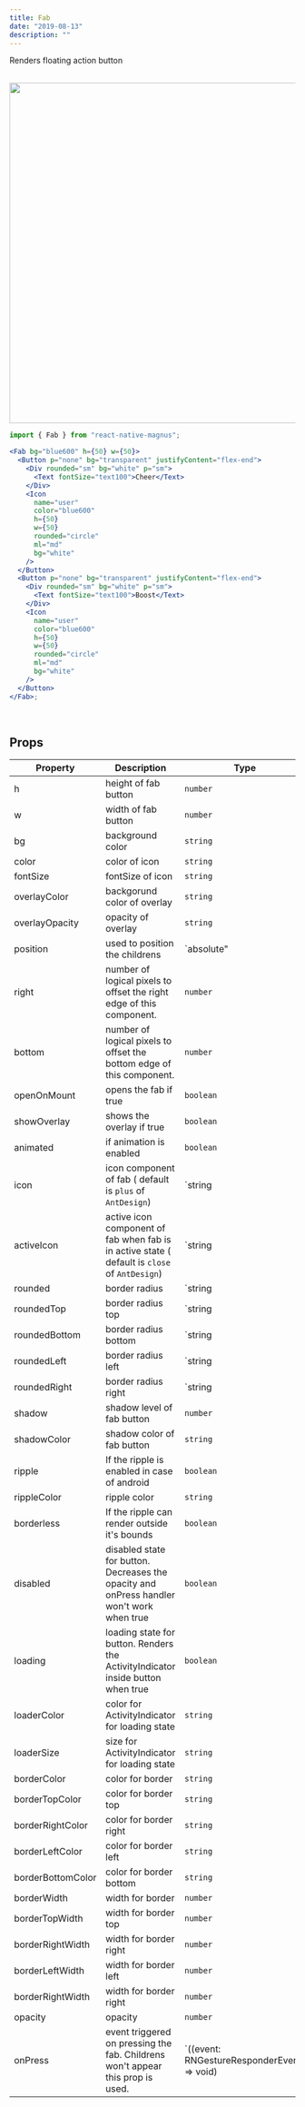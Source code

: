 ```yaml
---
title: Fab
date: "2019-08-13"
description: ""
---
```


Renders floating action button

<br />
<img src="/images/docs/fab/1.gif" class="mobile"  style="height: 600px; width: auto;" />

```jsx
import { Fab } from "react-native-magnus";

<Fab bg="blue600" h={50} w={50}>
  <Button p="none" bg="transparent" justifyContent="flex-end">
    <Div rounded="sm" bg="white" p="sm">
      <Text fontSize="text100">Cheer</Text>
    </Div>
    <Icon
      name="user"
      color="blue600"
      h={50}
      w={50}
      rounded="circle"
      ml="md"
      bg="white"
    />
  </Button>
  <Button p="none" bg="transparent" justifyContent="flex-end">
    <Div rounded="sm" bg="white" p="sm">
      <Text fontSize="text100">Boost</Text>
    </Div>
    <Icon
      name="user"
      color="blue600"
      h={50}
      w={50}
      rounded="circle"
      ml="md"
      bg="white"
    />
  </Button>
</Fab>;
```

<br />

## Props

| Property          | Description                                                                                   | Type                                                      | Default      |
| ----------------- | --------------------------------------------------------------------------------------------- | --------------------------------------------------------- | ------------ |
| h                 | height of fab button                                                                          | `number`                                                  | `40`         |
| w                 | width of fab button                                                                           | `number`                                                  | `40`         |
| bg                | background color                                                                              | `string`                                                  | `red500`     |
| color             | color of icon                                                                                 | `string`                                                  | `white`      |
| fontSize          | fontSize of icon                                                                              | `string`                                                  | `text500`    |
| overlayColor      | backgorund color of overlay                                                                   | `string`                                                  | `gray700`    |
| overlayOpacity    | opacity of overlay                                                                            | `string`                                                  | `0.5`        |
| position          | used to position the childrens                                                                | `absolute" | "relative"`                                  | `absolute`   |
| right             | number of logical pixels to offset the right edge of this component.                          | `number`                                                  | `30`         |
| bottom            | number of logical pixels to offset the bottom edge of this component.                         | `number`                                                  | `30`         |
| openOnMount       | opens the fab if true                                                                         | `boolean`                                                 | `false`      |
| showOverlay       | shows the overlay if true                                                                     | `boolean`                                                 | `true`       |
| animated          | if animation is enabled                                                                       | `boolean`                                                 | `true`       |
| icon              | icon component of fab ( default is `plus` of `AntDesign`)                                     | `string | React.ReactNode`                                | `plus`       |
| activeIcon        | active icon component of fab when fab is in active state ( default is `close` of `AntDesign`) | `string | React.ReactNode`                                | `close`      |
| rounded           | border radius                                                                                 | `string | number`                                         | `none`       |
| roundedTop        | border radius top                                                                             | `string | number`                                         | `none`       |
| roundedBottom     | border radius bottom                                                                          | `string | number`                                         | `none`       |
| roundedLeft       | border radius left                                                                            | `string | number`                                         | `none`       |
| roundedRight      | border radius right                                                                           | `string | number`                                         | `none`       |
| shadow            | shadow level of fab button                                                                    | `number`                                                  | `3`          |
| shadowColor       | shadow color of fab button                                                                    | `string`                                                  | `gray900`    |
| ripple            | If the ripple is enabled in case of android                                                   | `boolean`                                                 | `true`       |
| rippleColor       | ripple color                                                                                  | `string`                                                  | `gray900`    |
| borderless        | If the ripple can render outside it's bounds                                                  | `boolean`                                                 | `false`      |
| disabled          | disabled state for button. Decreases the opacity and onPress handler won't work when true     | `boolean`                                                 | `false`      |
| loading           | loading state for button. Renders the ActivityIndicator inside button when true               | `boolean`                                                 | `false`      |
| loaderColor       | color for ActivityIndicator for loading state                                                 | `string`                                                  | `gray400`    |
| loaderSize        | size for ActivityIndicator for loading state                                                  | `string`                                                  | `text400`    |
| borderColor       | color for border                                                                              | `string`                                                  | -            |
| borderTopColor    | color for border top                                                                          | `string`                                                  | -            |
| borderRightColor  | color for border right                                                                        | `string`                                                  | -            |
| borderLeftColor   | color for border left                                                                         | `string`                                                  | -            |
| borderBottomColor | color for border bottom                                                                       | `string`                                                  | -            |
| borderWidth       | width for border                                                                              | `number`                                                  | -            |
| borderTopWidth    | width for border top                                                                          | `number`                                                  | -            |
| borderRightWidth  | width for border right                                                                        | `number`                                                  | -            |
| borderLeftWidth   | width for border left                                                                         | `number`                                                  | -            |
| borderRightWidth  | width for border right                                                                        | `number`                                                  | -            |
| opacity           | opacity                                                                                       | `number`                                                  | -            |
| onPress           | event triggered on pressing the fab. Childrens won't appear this prop is used.                | `((event: RNGestureResponderEvent) => void) | undefined;` | `() => void` |
